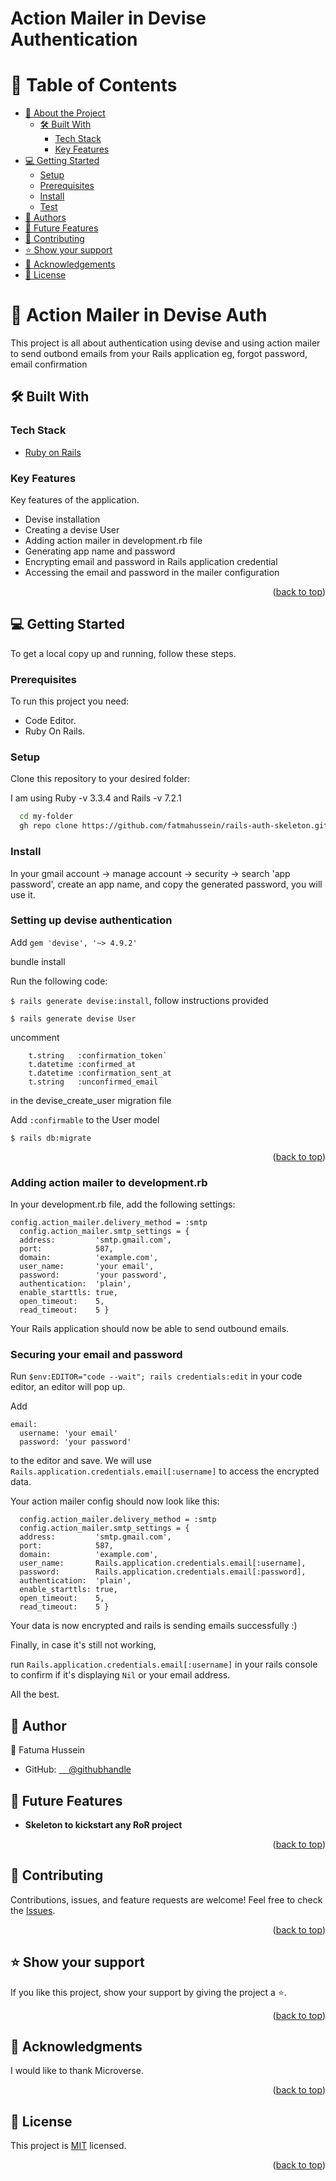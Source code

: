 <h1>Action Mailer in Devise Authentication</h1>

<a name="readme-top"></a>

<!-- TABLE OF CONTENTS -->

# 📗 Table of Contents

- [📖 About the Project](#about-project)
  - [🛠 Built With](#built-with)
    - [Tech Stack](#tech-stack)
    - [Key Features](#key-features)
- [💻 Getting Started](#getting-started)
  - [Setup](#setup)
  - [Prerequisites](#prerequisites)
  - [Install](#install)
  - [Test](#run-test)
- [👥 Authors](#authors)
- [🔭 Future Features](#future-features)
- [🤝 Contributing](#contributing)
- [⭐️ Show your support](#support)
- [🙏 Acknowledgements](#acknowledgements)
- [📝 License](#license)

<!-- PROJECT DESCRIPTION -->

# 📖 Action Mailer in Devise Auth<a name="about-project"></a>

This project is all about authentication using devise and using action mailer to send outbond emails from your Rails application eg, forgot password, email confirmation

## 🛠 Built With <a name="built-with"></a>

### Tech Stack <a name="tech-stack"></a>

- <a href="https://rubyonrails.org/">Ruby on Rails</a>

<!-- Features -->

### Key Features <a name="key-features"></a>

Key features of the application.

- Devise installation
- Creating a devise User
- Adding action mailer in development.rb file
- Generating app name and password
- Encrypting email and password in Rails application credential
- Accessing the email and password in the mailer configuration

<p align="right">(<a href="#readme-top">back to top</a>)</p>

<!-- GETTING STARTED -->

## 💻 Getting Started <a name="getting-started"></a>

To get a local copy up and running, follow these steps.

### Prerequisites

To run this project you need:
- Code Editor.
- Ruby On Rails.

### Setup

Clone this repository to your desired folder:

I am using Ruby -v 3.3.4 and Rails -v 7.2.1 

```sh
  cd my-folder
  gh repo clone https://github.com/fatmahussein/rails-auth-skeleton.git
```

### Install
In your gmail account -> manage account -> security -> search 'app password', create an app name, and copy the generated password, you will use it.

### Setting up devise authentication
 Add `gem 'devise', '~> 4.9.2'` 
 
 bundle install

 Run the following code:
 
  `$ rails generate devise:install`, follow instructions provided
  
  `$ rails generate devise User`
  
  uncomment
  ```
      t.string   :confirmation_token`
      t.datetime :confirmed_at
      t.datetime :confirmation_sent_at
      t.string   :unconfirmed_email
 ```
 in the devise_create_user migration file
       
Add 
    `:confirmable`
    to the User model  
    
  `$ rails db:migrate`
<p align="right">(<a href="#readme-top">back to top</a>)</p>

### Adding action mailer to development.rb
In your development.rb file, add the following settings:
```
config.action_mailer.delivery_method = :smtp
  config.action_mailer.smtp_settings = {
  address:         'smtp.gmail.com',
  port:            587,
  domain:          'example.com',
  user_name:       'your email',
  password:        'your password',
  authentication:  'plain',
  enable_starttls: true,
  open_timeout:    5,
  read_timeout:    5 }
```
Your Rails application should now be able to send outbound emails.

### Securing your email and password
Run
`$env:EDITOR="code --wait"; rails credentials:edit`
in your code editor, an editor will pop up.

Add 
```
email:
  username: 'your email'
  password: 'your password'
```
to the editor and save.
We will use
`Rails.application.credentials.email[:username]`
to access the encrypted data.

Your action mailer config should now look like this:

```
  config.action_mailer.delivery_method = :smtp
  config.action_mailer.smtp_settings = {
  address:         'smtp.gmail.com',
  port:            587,
  domain:          'example.com',
  user_name:       Rails.application.credentials.email[:username],
  password:        Rails.application.credentials.email[:password],
  authentication:  'plain',
  enable_starttls: true,
  open_timeout:    5,
  read_timeout:    5 }
```

Your data is now encrypted and rails is sending emails successfully :)

Finally, in case it's still not working,

run
`Rails.application.credentials.email[:username]`
in your rails console to confirm if it's displaying `Nil` or your email address.

All the best.

<!-- AUTHORS -->

## 👥 Author <a name="authors"></a>

👤 Fatuma Hussein
- GitHub: [&nbsp; &nbsp; @githubhandle](https://github.com/fatmahussein)

<!-- FUTURE FEATURES -->

## 🔭 Future Features <a name="future-features"></a>

- **Skeleton to kickstart any RoR project**

<p align="right">(<a href="#readme-top">back to top</a>)</p>

<!-- CONTRIBUTING -->

## 🤝 Contributing <a name="contributing"></a>

Contributions, issues, and feature requests are welcome!
Feel free to check the <a href="https://github.com/fatmahussein/rails-auth-skeleton/issues">Issues</a>.

<p align="right">(<a href="#readme-top">back to top</a>)</p>

<!-- SUPPORT -->

## ⭐️ Show your support <a name="support"></a>

If you like this project, show your support by giving the project a ⭐️.

<p align="right">(<a href="#readme-top">back to top</a>)</p>

<!-- ACKNOWLEDGEMENTS -->

## 🙏 Acknowledgments <a name="acknowledgements"></a>

I would like to thank Microverse.

<p align="right">(<a href="#readme-top">back to top</a>)</p>

<!-- LICENSE -->

## 📝 License <a name="license"></a>

This project is [MIT](./LICENSE) licensed.

<p align="right">(<a href="#readme-top">back to top</a>)</p>

